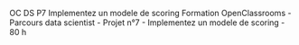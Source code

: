 OC DS P7 Implementez un modele de scoring
Formation OpenClassrooms - Parcours data scientist - Projet n°7 - Implementez un modele de scoring - 80 h
